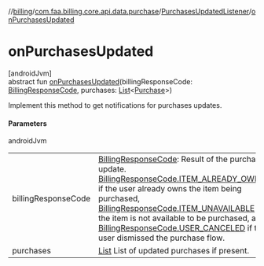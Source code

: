 //[billing](../../../index.md)/[com.faa.billing.core.api.data.purchase](../index.md)/[PurchasesUpdatedListener](index.md)/[onPurchasesUpdated](on-purchases-updated.md)

# onPurchasesUpdated

[androidJvm]\
abstract fun [onPurchasesUpdated](on-purchases-updated.md)(billingResponseCode: [BillingResponseCode](../../com.faa.billing.core.api/-billing-response-code/index.md), purchases: [List](https://kotlinlang.org/api/latest/jvm/stdlib/kotlin.collections/-list/index.html)&lt;[Purchase](../../com.faa.billing.core.api/-purchase/index.md)&gt;)

Implement this method to get notifications for purchases updates.

#### Parameters

androidJvm

| | |
|---|---|
| billingResponseCode | [BillingResponseCode](../../com.faa.billing.core.api/-billing-response-code/index.md): Result of the purchase update. [BillingResponseCode.ITEM_ALREADY_OWNED](../../com.faa.billing.core.api/-billing-response-code/-i-t-e-m_-a-l-r-e-a-d-y_-o-w-n-e-d/index.md) if the user already owns the item being purchased, [BillingResponseCode.ITEM_UNAVAILABLE](../../com.faa.billing.core.api/-billing-response-code/-i-t-e-m_-u-n-a-v-a-i-l-a-b-l-e/index.md) if the item is not available to be purchased, and [BillingResponseCode.USER_CANCELED](../../com.faa.billing.core.api/-billing-response-code/-u-s-e-r_-c-a-n-c-e-l-e-d/index.md) if the user dismissed the purchase flow. |
| purchases | [List](https://kotlinlang.org/api/latest/jvm/stdlib/kotlin.collections/-list/index.html) List of updated purchases if present. |
